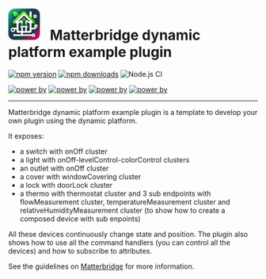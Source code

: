 # <img src="https://github.com/Luligu/matterbridge/blob/main/frontend/public/matterbridge%2064x64.png" alt="Matterbridge Logo" width="64px" height="64px">&nbsp;&nbsp;&nbsp;Matterbridge dynamic platform example plugin

[![npm version](https://img.shields.io/npm/v/matterbridge-example-dynamic-platform.svg)](https://www.npmjs.com/package/matterbridge-example-dynamic-platform)
[![npm downloads](https://img.shields.io/npm/dt/matterbridge-example-dynamic-platform.svg)](https://www.npmjs.com/package/matterbridge-example-dynamic-platform)
![Node.js CI](https://github.com/Luligu/matterbridge-example-dynamic-platform/actions/workflows/build_matterbridge_plugin.yml/badge.svg)

[![power by](https://img.shields.io/badge/powered%20by-matterbridge-blue)](https://www.npmjs.com/package/matterbridge)
[![power by](https://img.shields.io/badge/powered%20by-matter--history-blue)](https://www.npmjs.com/package/matter-history)
[![power by](https://img.shields.io/badge/powered%20by-node--ansi--logger-blue)](https://www.npmjs.com/package/node-ansi-logger)
[![power by](https://img.shields.io/badge/powered%20by-node--persist--manager-blue)](https://www.npmjs.com/package/node-persist-manager)

---

Matterbridge dynamic platform example plugin is a template to develop your own plugin using the dynamic platform.

It exposes:

- a switch with onOff cluster
- a light with onOff-levelControl-colorControl clusters
- an outlet with onOff cluster
- a cover with windowCovering cluster
- a lock with doorLock cluster
- a thermo with thermostat cluster and 3 sub endpoints with flowMeasurement cluster, temperatureMeasurement cluster
  and relativeHumidityMeasurement cluster (to show how to create a composed device with sub enpoints)

All these devices continuously change state and position. The plugin also shows how to use all the command handlers (you can control all the devices) and how to subscribe to attributes.

See the guidelines on [Matterbridge](https://github.com/Luligu/matterbridge/blob/main/README.md) for more information.
